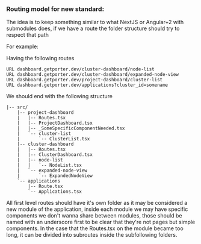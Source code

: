 ### Routing model for new standard:

The idea is to keep something similar to what NextJS or Angular+2 with submodules does, if we have a route the folder structure should try to respect that path

For example:

Having the following routes

```
URL dashboard.getporter.dev/cluster-dashboard/node-list
URL dashboard.getporter.dev/cluster-dashboard/expanded-node-view
URL dashboard.getporter.dev/project-dashboard/cluster-list
URL dashboard.getporter.dev/applications?cluster_id=somename
```

We should end with the following structure

```
|-- src/
    |-- project-dashboard
 	|	|-- Routes.tsx
    |   |-- ProjectDashboard.tsx
 	|	|-- _SomeSpecificComponentNeeded.tsx
 	|	`-- cluster-list
 	|		`-- ClusterList.tsx
    |-- cluster-dashboard
 	|	|-- Routes.tsx
 	|	|-- ClusterDashboard.tsx
 	|	|-- node-list
 	|	|	`-- NodeList.tsx
 	|	`-- expanded-node-view
 	|		`-- ExpandedNodeView
    `-- applications
        |-- Route.tsx
        `-- Applications.tsx
```

All first level routes should have it's own folder as it may be considered a new module of the application, inside each module we may have specific components we don't wanna share between modules, those should be named with an underscore first to be clear that they're not pages but simple components.
In the case that the Routes.tsx on the module became too long, it can be divided into subroutes inside the subfollowing folders.
